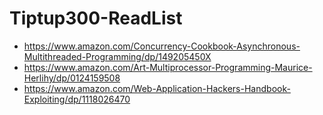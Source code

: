 # Tiptup300-ReadList

* https://www.amazon.com/Concurrency-Cookbook-Asynchronous-Multithreaded-Programming/dp/149205450X
* https://www.amazon.com/Art-Multiprocessor-Programming-Maurice-Herlihy/dp/0124159508
* https://www.amazon.com/Web-Application-Hackers-Handbook-Exploiting/dp/1118026470